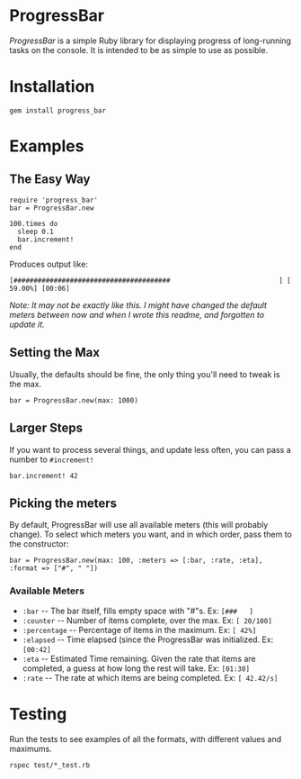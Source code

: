 
# ProgressBar

*ProgressBar* is a simple Ruby library for displaying progress of
long-running tasks on the console. It is intended to be as simple to use
as possible.

# Installation

    gem install progress_bar

# Examples

## The Easy Way

    require 'progress_bar'
    bar = ProgressBar.new

    100.times do
      sleep 0.1
      bar.increment!
    end

Produces output like:

    [#######################################                           ] [ 59.00%] [00:06]

*Note: It may not be exactly like this. I might have changed the default
meters between now and when I wrote this readme, and forgotten to update
it.*

## Setting the Max

Usually, the defaults should be fine, the only thing you'll need to
tweak is the max.

    bar = ProgressBar.new(max: 1000)

## Larger Steps

If you want to process several things, and update less often, you can
pass a number to `#increment!`

    bar.increment! 42


## Picking the meters

By default, ProgressBar will use all available meters (this will
probably change). To select which meters you want, and in which order,
pass them to the constructor:

    bar = ProgressBar.new(max: 100, :meters => [:bar, :rate, :eta], :format => ["#", " "])


### Available Meters

 * `:bar` -- The bar itself, fills empty space with "#"s. Ex: `[###   ]`
 * `:counter` -- Number of items complete, over the max. Ex: `[ 20/100]`
 * `:percentage` -- Percentage of items in the maximum. Ex: `[ 42%]`
 * `:elapsed` -- Time elapsed (since the ProgressBar was initialized.
   Ex: `[00:42]`
 * `:eta` -- Estimated Time remaining. Given the rate that items are
   completed, a guess at how long the rest will take. Ex: `[01:30]`
 * `:rate` -- The rate at which items are being completed. Ex: `[
   42.42/s]`


# Testing

Run the tests to see examples of all the formats, with different values
and maximums.

    rspec test/*_test.rb





